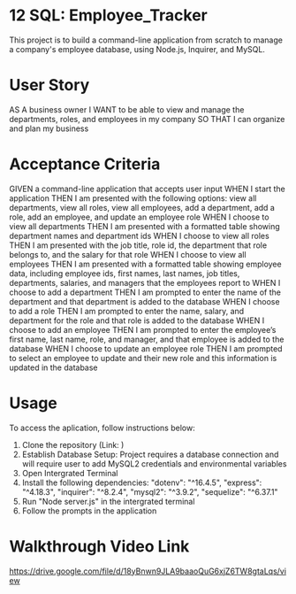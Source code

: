 # 12 SQL: Employee_Tracker
 This project is to build a command-line application from scratch to manage a company's employee database, using Node.js, Inquirer, and MySQL.

# User Story
AS A business owner
I WANT to be able to view and manage the departments, roles, and employees in my company
SO THAT I can organize and plan my business

# Acceptance Criteria
GIVEN a command-line application that accepts user input
WHEN I start the application
THEN I am presented with the following options: view all departments, view all roles, view all employees, add a department, add a role, add an employee, and update an employee role
WHEN I choose to view all departments
THEN I am presented with a formatted table showing department names and department ids
WHEN I choose to view all roles
THEN I am presented with the job title, role id, the department that role belongs to, and the salary for that role
WHEN I choose to view all employees
THEN I am presented with a formatted table showing employee data, including employee ids, first names, last names, job titles, departments, salaries, and managers that the employees report to
WHEN I choose to add a department
THEN I am prompted to enter the name of the department and that department is added to the database
WHEN I choose to add a role
THEN I am prompted to enter the name, salary, and department for the role and that role is added to the database
WHEN I choose to add an employee
THEN I am prompted to enter the employee’s first name, last name, role, and manager, and that employee is added to the database
WHEN I choose to update an employee role
THEN I am prompted to select an employee to update and their new role and this information is updated in the database 

# Usage

To access the aplication, follow instructions below:
1. Clone the repository (Link: )
2. Establish Database Setup: Project requires a database connection and will require user to add MySQL2 credentials and environmental variables
3. Open Intergrated Terminal
4. Install the following dependencies:
    "dotenv": "^16.4.5",
    "express": "^4.18.3",
    "inquirer": "^8.2.4",
    "mysql2": "^3.9.2",
    "sequelize": "^6.37.1"
5. Run "Node server.js" in the intergrated terminal 
6. Follow the prompts in the application


# Walkthrough Video Link
https://drive.google.com/file/d/18yBnwn9JLA9baaoQuG6xjZ6TW8gtaLqs/view